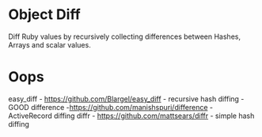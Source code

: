 # Object Diff #

Diff Ruby values by recursively collecting differences between Hashes, Arrays and scalar values.


# Oops #

  easy_diff - https://github.com/Blargel/easy_diff - recursive hash diffing - GOOD
  difference -https://github.com/manishspuri/difference - ActiveRecord diffing
  diffr - https://github.com/mattsears/diffr - simple hash diffing 


  


